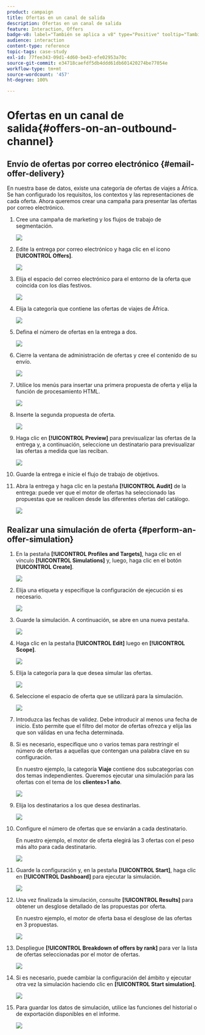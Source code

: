 ```yaml
---
product: campaign
title: Ofertas en un canal de salida
description: Ofertas en un canal de salida
feature: Interaction, Offers
badge-v8: label="También se aplica a v8" type="Positive" tooltip="También se aplica a Campaign v8"
audience: interaction
content-type: reference
topic-tags: case-study
exl-id: 77fee343-09d1-4d60-be43-efe02953a70c
source-git-commit: e34718caefdf5db4ddd61db601420274be77054e
workflow-type: tm+mt
source-wordcount: '457'
ht-degree: 100%

---
```


# Ofertas en un canal de salida{#offers-on-an-outbound-channel}



## Envío de ofertas por correo electrónico {#email-offer-delivery}

En nuestra base de datos, existe una categoría de ofertas de viajes a África. Se han configurado los requisitos, los contextos y las representaciones de cada oferta. Ahora queremos crear una campaña para presentar las ofertas por correo electrónico.

1. Cree una campaña de marketing y los flujos de trabajo de segmentación.

   ![](assets/offer_delivery_example_001.png)

1. Edite la entrega por correo electrónico y haga clic en el icono **[!UICONTROL Offers]**.

   ![](assets/offer_delivery_example_002.png)

1. Elija el espacio del correo electrónico para el entorno de la oferta que coincida con los días festivos.

   ![](assets/offer_delivery_example_003.png)

1. Elija la categoría que contiene las ofertas de viajes de África.

   ![](assets/offer_delivery_example_004.png)

1. Defina el número de ofertas en la entrega a dos.

   ![](assets/offer_delivery_example_005.png)

1. Cierre la ventana de administración de ofertas y cree el contenido de su envío.

   ![](assets/offer_delivery_example_006.png)

1. Utilice los menús para insertar una primera propuesta de oferta y elija la función de procesamiento HTML.

   ![](assets/offer_delivery_example_007.png)

1. Inserte la segunda propuesta de oferta.

   ![](assets/offer_delivery_example_008.png)

1. Haga clic en **[!UICONTROL Preview]** para previsualizar las ofertas de la entrega y, a continuación, seleccione un destinatario para previsualizar las ofertas a medida que las reciban.

   ![](assets/offer_delivery_example_009.png)

1. Guarde la entrega e inicie el flujo de trabajo de objetivos.
1. Abra la entrega y haga clic en la pestaña **[!UICONTROL Audit]** de la entrega: puede ver que el motor de ofertas ha seleccionado las propuestas que se realicen desde las diferentes ofertas del catálogo.

   ![](assets/offer_delivery_example_010.png)

## Realizar una simulación de oferta {#perform-an-offer-simulation}

1. En la pestaña **[!UICONTROL Profiles and Targets]**, haga clic en el vínculo **[!UICONTROL Simulations]** y, luego, haga clic en el botón **[!UICONTROL Create]**.

   ![](assets/offer_simulation_001.png)

1. Elija una etiqueta y especifique la configuración de ejecución si es necesario.

   ![](assets/offer_simulation_example_002.png)

1. Guarde la simulación. A continuación, se abre en una nueva pestaña.

   ![](assets/offer_simulation_example_003.png)

1. Haga clic en la pestaña **[!UICONTROL Edit]** luego en **[!UICONTROL Scope]**.

   ![](assets/offer_simulation_example_004.png)

1. Elija la categoría para la que desea simular las ofertas.

   ![](assets/offer_simulation_example_005.png)

1. Seleccione el espacio de oferta que se utilizará para la simulación.

   ![](assets/offer_simulation_example_006.png)

1. Introduzca las fechas de validez. Debe introducir al menos una fecha de inicio. Esto permite que el filtro del motor de ofertas ofrezca y elija las que son válidas en una fecha determinada.
1. Si es necesario, especifique uno o varios temas para restringir el número de ofertas a aquellas que contengan una palabra clave en su configuración.

   En nuestro ejemplo, la categoría **Viaje** contiene dos subcategorías con dos temas independientes. Queremos ejecutar una simulación para las ofertas con el tema de los **clientes>1 año**.

   ![](assets/offer_simulation_example_007.png)

1. Elija los destinatarios a los que desea destinarlas.

   ![](assets/offer_simulation_example_008.png)

1. Configure el número de ofertas que se enviarán a cada destinatario.

   En nuestro ejemplo, el motor de oferta elegirá las 3 ofertas con el peso más alto para cada destinatario.

   ![](assets/offer_simulation_example_009.png)

1. Guarde la configuración y, en la pestaña **[!UICONTROL Start]**, haga clic en **[!UICONTROL Dashboard]** para ejecutar la simulación.

   ![](assets/offer_simulation_example_010.png)

1. Una vez finalizada la simulación, consulte **[!UICONTROL Results]** para obtener un desglose detallado de las propuestas por oferta.

   En nuestro ejemplo, el motor de oferta basa el desglose de las ofertas en 3 propuestas.

   ![](assets/offer_simulation_example_011.png)

1. Despliegue **[!UICONTROL Breakdown of offers by rank]** para ver la lista de ofertas seleccionadas por el motor de ofertas.

   ![](assets/offer_simulation_example_012.png)

1. Si es necesario, puede cambiar la configuración del ámbito y ejecutar otra vez la simulación haciendo clic en **[!UICONTROL Start simulation]**.

   ![](assets/offer_simulation_example_010.png)

1. Para guardar los datos de simulación, utilice las funciones del historial o de exportación disponibles en el informe.

   ![](assets/offer_simulation_example_013.png)
